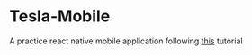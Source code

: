 # Tesla-Mobile

A practice react native mobile application following [this](https://www.youtube.com/watch?v=iQ_0Fd_N3Mk) tutorial 

